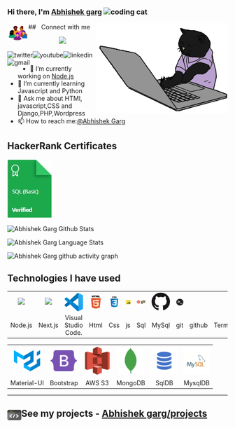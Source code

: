 ### Hi there, I'm [Abhishek garg](https://iamabhishekgarg.tech) <img align='' src="https://github.com/iamabhishekgarg/iamabhishekgarg/blob/main/github/mylogooriginal.png?raw=true" height="" width="300" alt="coding cat">
<img align='right' src="/github/cat.gif" height="" width="300" alt="coding cat">
## <img src="/github/community.gif" width="48" align="left">&nbsp;&nbsp;Connect with me
<p align="center">
  <img src="https://readme-typing-svg.herokuapp.com/?lines=npx+i+abhishekgarg!;npm+i+abhishekgarg;Do+you+like+my+Portfolio!&center=true&width=360&height=50">
</p>

<p>
<a href="https://twitter.com/abhigarg1997">
   <img align="left" alt="twitter" src="https://img.shields.io/badge/Twitter-1DA1F2?style=for-the-badge&logo=twitter&logoColor=white" />
</a>

<a href="https://studio.youtube.com/channel/UC2YVg0Je4e-YQRz5Gq4m7Mg/videos/upload?filter=%5B%5D&sort=%7B%22columnType%22%3A%22date%22%2C%22sortOrder%22%3A%22DESCENDING%22%7D">
   <img align="left" alt="youtube" src="https://img.shields.io/badge/YouTube-FF0000?style=for-the-badge&logo=youtube&logoColor=white" />
</a>
<!-- 
<a href="">
   <img align="left" alt="discord" src="https://img.shields.io/badge/Discord-7289DA?style=for-the-badge&logo=discord&logoColor=white" />
</a>
 -->
<a href="https://www.linkedin.com/in/abhishek-garg1997/">
   <img align="left" alt="linkedin" src="https://img.shields.io/badge/LinkedIn-0077B5?style=for-the-badge&logo=linkedin&logoColor=white" />
</a>
<a href="mailto:abhishekgarg1218@gmail.com"">
   <img align="left" alt="gmail" src=https://img.shields.io/badge/gmail-FF0000?style=for-the-badge&logo=gmail&logoColor=white%22/>
</a>

<p/>

<br/>
<p>

- 🔭 I’m currently working on [Node.js](https://github.com/iamabhishekgarg/crudapiforemp_js)
- 🌱 I’m currently learning Javascript  and Python
- 💬 Ask me about HTMl, javascript,CSS and Django,PHP,Wordpress 
- 📫 How to reach me:[@Abhishek Garg](https://iamabhishekgarg.tech/)

</p>

## HackerRank Certificates

<a href="Skills%20Certification/Python%20(Basic)%20Certificate.png">
    <img src="github/sql_basic.jpg" alt="sql basic certificate"/>
</a>


				
![Abhishek Garg Github Stats](https://github-readme-stats.anuraghazra1.vercel.app/api?username=iamabhishekgarg&show_icons=true&include_all_commits=true&theme=radical)

![Abhishek Garg Language Stats](https://github-readme-stats.anuraghazra1.vercel.app/api/top-langs/?username=iamabhishekgarg&layout=compact&theme=radical)

![Abhishek Garg github activity graph](https://activity-graph.herokuapp.com/graph?username=iamabhishekgarg&theme=dracula)

## Technologies I have used

<table >
<tr align="center">
<td >
<img src="https://avatars.githubusercontent.com/u/9950313?s=200&v=4" width="60"/>
</td>
<td >
<img src="https://avatars.githubusercontent.com/u/5658226?s=200&v=4" width="60"/>
		</td>
		<td >
			<img align="left" alt="Visual Studio Code" width="60" src="https://raw.githubusercontent.com/github/explore/80688e429a7d4ef2fca1e82350fe8e3517d3494d/topics/visual-studio-code/visual-studio-code.png" />
		</td>
		<td >
			<img align="left" alt="HTML5" width="60" src="https://raw.githubusercontent.com/github/explore/80688e429a7d4ef2fca1e82350fe8e3517d3494d/topics/html/html.png" />
      </td>
		<td >
          <img align="left" alt="CSS3" width="60" src="https://raw.githubusercontent.com/github/explore/80688e429a7d4ef2fca1e82350fe8e3517d3494d/topics/css/css.png" />
      </td>
      <td>
         <img align="left" alt="JavaScript" width="60" src="https://raw.githubusercontent.com/github/explore/80688e429a7d4ef2fca1e82350fe8e3517d3494d/topics/javascript/javascript.png" />
      </td>
           <td>
         <img align="left" alt="Git" width="60" src="https://raw.githubusercontent.com/github/explore/80688e429a7d4ef2fca1e82350fe8e3517d3494d/topics/git/git.png" />
      </td>
      <td>
         <img width="60" src="https://raw.githubusercontent.com/github/explore/78df643247d429f6cc873026c0622819ad797942/topics/github/github.png" />
      </td>
      <td>
         <img align="left" alt="Terminal" width="60" src="https://raw.githubusercontent.com/github/explore/80688e429a7d4ef2fca1e82350fe8e3517d3494d/topics/terminal/terminal.png" />
      </td>
	</tr>
	<tr align="center">
		<td>Node.js</td>
		<td>Next.js</td>
		<td>Visual Studio Code.</td>
		<td>Html</td>
		<td>Css</td>
		<td>js</td>
		<td>Sql</td>
		<td>MySql</td>
		<td>git</td>
		<td>github</td>
		<td>Terminal</td>
	</tr>
</table>
<table >
	<tr align="center">
		<td>
			<img src="/github/icons/materialui.svg" width="60"/>
		</td>
		<td >
			<img src="/github/icons/bootstrap.svg" width="60"/>
		</td>
		<td >
			<img src="/github/icons/s3.svg" width="60"/>
		</td>
		<td >
			<img src="/github/icons/mongodb.svg" width="60"/>
		</td>
		<td>
 		<img  width="60" src="https://raw.githubusercontent.com/github/explore/80688e429a7d4ef2fca1e82350fe8e3517d3494d/topics/sql/sql.png" />
      		</td>
   		   <td>
    		     <img alt="MySQL" width="60" src="https://raw.githubusercontent.com/github/explore/80688e429a7d4ef2fca1e82350fe8e3517d3494d/topics/mysql/mysql.png" />
 		     </td>
	</tr>
	<tr align="center">
		<td>Material-UI</td>
		<td>Bootstrap</td>
		<td>AWS S3</td>
		<td>MongoDB</td>
				<td>SqlDB</td>
						<td>MysqlDB</td>
	</tr>
</table>

---

## <img src="/github/code.gif" width="32" align="left"> See my projects - [Abhishek garg/projects](https://iamabhishekgarg.tech/#portfolio)
